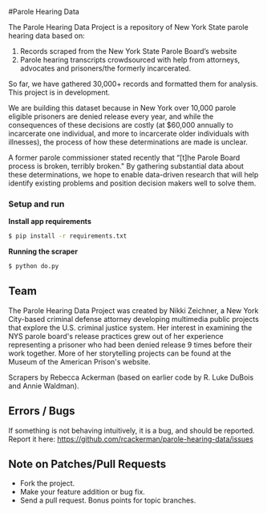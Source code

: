 #Parole Hearing Data

The Parole Hearing Data Project is a repository of New York State parole hearing data based on: 

 1. Records scraped from the New York State Parole Board’s website
 2. Parole hearing transcripts crowdsourced with help from attorneys, advocates and prisoners/the formerly incarcerated.  

So far, we have gathered 30,000+ records and formatted them for analysis. This project is in development.

We are building this dataset because in New York over 10,000 parole eligible prisoners are denied release every year, and while the consequences of these decisions are costly (at $60,000 annually to incarcerate one individual, and more to incarcerate older individuals with illnesses), the process of how these determinations are made is unclear.  

A former parole commissioner stated recently that “[t]he Parole Board process is broken, terribly broken." By gathering substantial data about these determinations, we hope to enable data-driven research that will help identify existing problems and position decision makers well to solve them. 

### Setup and run

**Install app requirements**

```bash
$ pip install -r requirements.txt
```

**Running the scraper**

```bash
$ python do.py
```

## Team

The Parole Hearing Data Project was created by Nikki Zeichner, a New York City-based criminal defense attorney developing multimedia public projects that explore the U.S. criminal justice system.  Her interest in examining the NYS parole board's release practices grew out of her experience representing a prisoner who had been denied release 9 times before their work together.  More of her storytelling projects can be found at the Museum of the American Prison's website.

Scrapers by Rebecca Ackerman (based on earlier code by R. Luke DuBois and Annie Waldman).

## Errors / Bugs

If something is not behaving intuitively, it is a bug, and should be reported.
Report it here: https://github.com/rcackerman/parole-hearing-data/issues

## Note on Patches/Pull Requests
 
* Fork the project.
* Make your feature addition or bug fix.
* Send a pull request. Bonus points for topic branches.